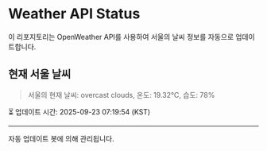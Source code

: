 
# Weather API Status

이 리포지토리는 OpenWeather API를 사용하여 서울의 날씨 정보를 자동으로 업데이트합니다.

## 현재 서울 날씨
> 서울의 현재 날씨: overcast clouds, 온도: 19.32°C, 습도: 78%

⏳ 업데이트 시간: 2025-09-23 07:19:54 (KST)

---
자동 업데이트 봇에 의해 관리됩니다.
